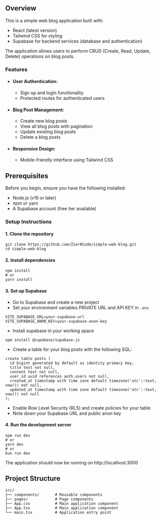 ## Overview

This is a simple web blog application built with:

- React (latest version)
- Tailwind CSS for styling
- Supabase for backend services (database and authentication)

The application allows users to perform CRUD (Create, Read, Update, Delete) operations on blog posts.

### Features

- #### User Authentication:
  - Sign up and login functionality
  - Protected routes for authenticated users
- #### Blog Post Management:
  - Create new blog posts
  - View all blog posts with pagination
  - Update existing blog posts
  - Delete a blog posts
- #### Responsive Design:
  - Mobile-friendly interface using Tailwind CSS

## Prerequisites

Before you begin, ensure you have the following installed:

- Node.js (v16 or later)
- npm or yarn
- A Supabase account (free tier available)

### Setup Instructions

#### 1. Clone the repository

```
git clone https://github.com/Zier0Code/simple-web-blog.git
cd simple-web-blog
```

#### 2. Install dependencies

```
npm install
# or
yarn install
```

#### 3. Set up Supabase

- Go to Supabase and create a new project
- Set your environment variables PRIVATE URL and API KEY in `.env`

```
VITE_SUPABASE_URL=your-supabase-url
VITE_SUPABASE_ANON_KEY=your-supabase-anon-key
```

- Install supabase in your working space

```
npm install @supabase/supabase-js
```

- Create a table for your blog posts with the following SQL:

```
create table posts (
  id bigint generated by default as identity primary key,
  title text not null,
  content text not null,
  user_id uuid references auth.users not null,
  created_at timestamp with time zone default timezone('utc'::text, now()) not null,
  updated_at timestamp with time zone default timezone('utc'::text, now()) not null
);
```

- Enable Row Level Security (RLS) and create policies for your table
- Note down your Supabase URL and public anon key

#### 4. Run the development server

```
npm run dev
# or
yarn dev
# or
bun run dev
```

The application should now be running on http://localhost:3000

## Project Structure

```
src/
├── components/       # Reusable components
├── pages/            # Page components
├── App.css           # Main application component
├── App.tsx           # Main application component
└── main.tsx          # Application entry point
```
